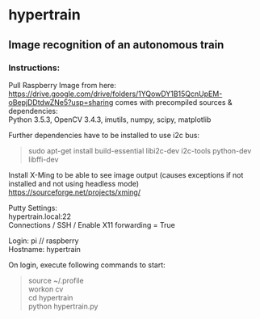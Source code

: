 # hypertrain
## Image recognition of an autonomous train

### Instructions:
Pull Raspberry Image from here: https://drive.google.com/drive/folders/1YQowDY1B15QcnUpEM-oBepjDDtdwZNe5?usp=sharing
comes with precompiled sources & dependencies:\
Python 3.5.3, OpenCV 3.4.3, imutils, numpy, scipy, matplotlib

Further dependencies have to be installed to use i2c bus:
> sudo apt-get install build-essential libi2c-dev i2c-tools python-dev libffi-dev

Install X-Ming to be able to see image output (causes exceptions if not installed and not using headless mode)\
https://sourceforge.net/projects/xming/

Putty Settings:\
hypertrain.local:22\
Connections / SSH / Enable X11 forwarding = True

Login: pi // raspberry\
Hostname: hypertrain

On login, execute following commands to start:
> source ~/.profile\
> workon cv\
> cd hypertrain\
> python hypertrain.py
